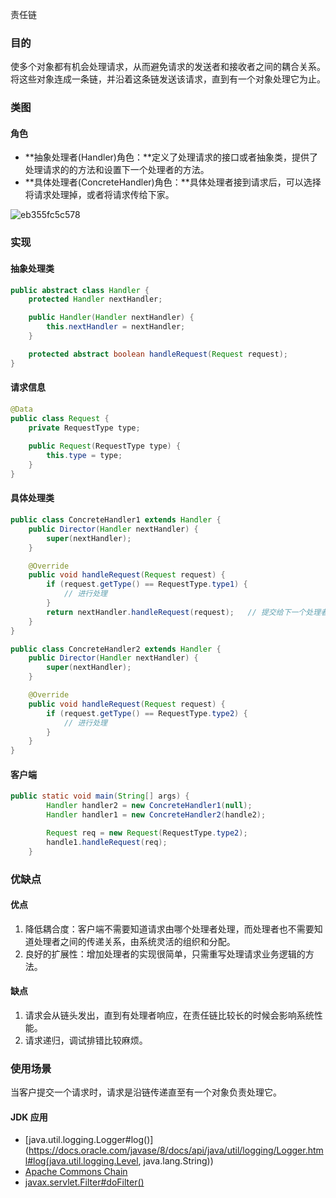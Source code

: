 责任链

### 目的

使多个对象都有机会处理请求，从而避免请求的发送者和接收者之间的耦合关系。将这些对象连成一条链，并沿着这条链发送该请求，直到有一个对象处理它为止。

### 类图

#### 角色

- **抽象处理者(Handler)角色：**定义了处理请求的接口或者抽象类，提供了处理请求的的方法和设置下一个处理者的方法。
- **具体处理者(ConcreteHandler)角色：**具体处理者接到请求后，可以选择将请求处理掉，或者将请求传给下家。

![eb355fc5c578](https://cdn.jsdelivr.net/gh/ClareTung/ImageHostingService/img/eb355fc5c578.png)

### 实现

#### 抽象处理类

```java
public abstract class Handler {
    protected Handler nextHandler;

    public Handler(Handler nextHandler) {
        this.nextHandler = nextHandler;
    }

    protected abstract boolean handleRequest(Request request);
}
```

#### 请求信息

```java
@Data
public class Request {
    private RequestType type;
   
    public Request(RequestType type) {
        this.type = type;
    }
}
```

#### 具体处理类

```java 
public class ConcreteHandler1 extends Handler {
    public Director(Handler nextHandler) {
        super(nextHandler);
    }

    @Override
    public void handleRequest(Request request) {
		if (request.getType() == RequestType.type1) {
          	// 进行处理
        }
        return nextHandler.handleRequest(request);   // 提交给下一个处理者处理
    }
}
```

```java
public class ConcreteHandler2 extends Handler {
    public Director(Handler nextHandler) {
        super(nextHandler);
    }

    @Override
    public void handleRequest(Request request) {
		if (request.getType() == RequestType.type2) {
          	// 进行处理
        }
    }
}
```

#### 客户端

```java
public static void main(String[] args) {  
  		Handler handler2 = new ConcreteHandler1(null);  
        Handler handler1 = new ConcreteHandler2(handle2);  

        Request req = new Request(RequestType.type2);  
        handle1.handleRequest(req);  
    }  
```

### 优缺点

#### 优点

1. 降低耦合度：客户端不需要知道请求由哪个处理者处理，而处理者也不需要知道处理者之间的传递关系，由系统灵活的组织和分配。
2. 良好的扩展性：增加处理者的实现很简单，只需重写处理请求业务逻辑的方法。

#### 缺点

1. 请求会从链头发出，直到有处理者响应，在责任链比较长的时候会影响系统性能。
2. 请求递归，调试排错比较麻烦。

### 使用场景

当客户提交一个请求时，请求是沿链传递直至有一个对象负责处理它。

#### JDK 应用

- [java.util.logging.Logger#log()](https://docs.oracle.com/javase/8/docs/api/java/util/logging/Logger.html#log(java.util.logging.Level, java.lang.String))
- [Apache Commons Chain](https://commons.apache.org/proper/commons-chain/index.html)
- [javax.servlet.Filter#doFilter()](https://docs.oracle.com/javaee/7/api/javax/servlet/Filter.html#doFilter-javax.servlet.ServletRequest-javax.servlet.ServletResponse-javax.servlet.FilterChain-)

